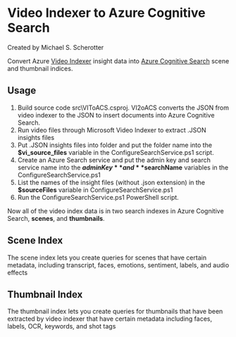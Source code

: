 # Video Indexer to Azure Cognitive Search
Created by Michael S. Scherotter

Convert Azure [Video Indexer](https://www.videoindexer.ai/) insight data into [Azure Cognitive Search](https://azure.microsoft.com/en-us/services/cognitive-services/) scene and thumbnail indices.

## Usage
1. Build source code src\VIToACS.csproj.  VI2oACS converts the JSON from video indexer to the JSON to insert documents into Azure Cognitive Search.
2. Run video files through Microsoft Video Indexer to extract .JSON insights files
3. Put .JSON insights files into folder and put the folder name into the **$vi_source_files** variable in the ConfigureSearchService.ps1 script. 
4. Create an Azure Search service and put the admin key and search service name into the **$adminKey** and **$searchName** variables in the  ConfigureSearchService.ps1
5. List the names of the insight files (without .json extension) in the **$sourceFiles** variable in ConfigureSearchService.ps1 
6. Run the ConfigureSearchService.ps1 PowerShell script.

Now all of the video index data is in two search indexes in Azure Cognitive Search, **scenes**, and **thumbnails**. 

## Scene Index
The scene index lets you create queries for scenes that have certain metadata, including transcript, faces, emotions, sentiment, labels, and audio effects

## Thumbnail Index
The thumbnail index lets you create queries for thumbnails that have been extracted by video indexer that have certain metadata including faces, labels, OCR, keywords, and shot tags 
